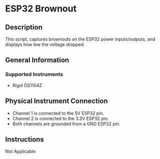 # ESP32 Brownout

## Description
This script, captures brownouts on the ESP32 power inputs/outputs, and displays how low the voltage dropped.

## General Information
### Supported Instruments
- Rigol DS1104Z

## Physical Instrument Connection
- Channel 1 is connected to the 5V ESP32 pin.
- Channel 2 is connected to the 3.3V ESP32 pin.
- Both channels are grounded from a GND ESP32 pin.

## Instructions
Not Applicable